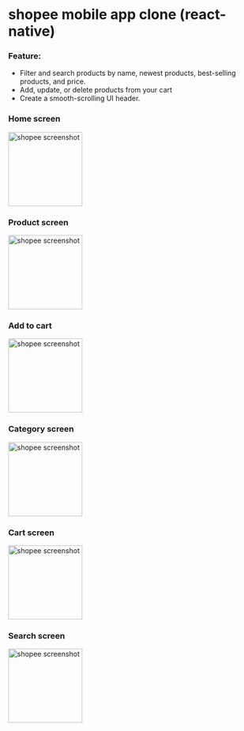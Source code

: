 # shopee mobile app clone (react-native)

### Feature:

- Filter and search products by name, newest products, best-selling products, and price.
- Add, update, or delete products from your cart
- Create a smooth-scrolling UI header.

### Home screen

<img src="https://github.com/le-dat/shopee-mobile-app-clone/blob/master/static/screenshot1.jpg" alt="shopee screenshot" width="150" height="whatever">

### Product screen

<img src="https://github.com/le-dat/shopee-mobile-app-clone/blob/master/static/screenshot2.jpg" alt="shopee screenshot" width="150" height="whatever">

### Add to cart

<img src="https://github.com/le-dat/shopee-mobile-app-clone/blob/master/static/screenshot3.jpg" alt="shopee screenshot" width="150" height="whatever">

### Category screen

<img src="https://github.com/le-dat/shopee-mobile-app-clone/blob/master/static/screenshot4.jpg" alt="shopee screenshot" width="150" height="whatever">

### Cart screen

<img src="https://github.com/le-dat/shopee-mobile-app-clone/blob/master/static/screenshot5.jpg" alt="shopee screenshot" width="150" height="whatever">

### Search screen

<img src="https://github.com/le-dat/shopee-mobile-app-clone/blob/master/static/screenshot6.jpg" alt="shopee screenshot" width="150" height="whatever">
